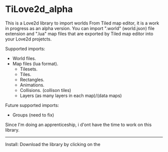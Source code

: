# TiLove2d_alpha
This is a Love2d library to import worlds From Tiled map editor, it is a work in progress as an alpha version.
You can import ".world" (world.json) file extension and ".lua" map files that are exported by Tiled map editor into your Love2d projetcts.

Supported imports:
- World files.
- Map files (lua format).
  - Tilesets.
  - Tiles.
  - Rectangles.
  - Animations.
  - Collisions. (collison tiles)
  - Layers (as many layers in each map)/(data maps)

Future supported imports:
- Groups (need to fix)

Since I'm doing an apprenticeship, i d'ont have the time to work on this library.

---------------------------------------------------------------------------------
Install:
Download the library by clicking on the 


